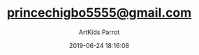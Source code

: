 ---
index: 6410
title: "princechigbo5555@gmail.com"
subtitle: ""
author: "ArtKids Parrot"
date: "2019-06-24 18:16:08"
excerpt: ""
content: "princechigbo5555@gmail.com
Prince chigbo"
status: "publish"
comment_status: "closed"
nav_label: "princechigbo5555-gmail-com"
modified: "2019-06-24 18:16:08"
parent: 0
type: "flamingo_contact"
comment_count: 0
categories: []
tags: []
---
